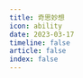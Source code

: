```yaml
---
title: 奇思妙想
icon: ability
date: 2023-03-17
timeline: false
article: false
index: false
---
```


```component Catalog
```
